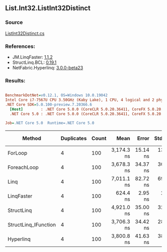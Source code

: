 ﻿## List.Int32.ListInt32Distinct

### Source
[ListInt32Distinct.cs](../LinqBenchmarks/List/Int32/ListInt32Distinct.cs)

### References:
- JM.LinqFaster: [1.1.2](https://www.nuget.org/packages/JM.LinqFaster/1.1.2)
- StructLinq.BCL: [0.19.1](https://www.nuget.org/packages/StructLinq.BCL/0.19.1)
- NetFabric.Hyperlinq: [3.0.0-beta23](https://www.nuget.org/packages/NetFabric.Hyperlinq/3.0.0-beta23)

### Results:
``` ini

BenchmarkDotNet=v0.12.1, OS=Windows 10.0.19042
Intel Core i7-7567U CPU 3.50GHz (Kaby Lake), 1 CPU, 4 logical and 2 physical cores
.NET Core SDK=5.0.100-preview.7.20366.6
  [Host]        : .NET Core 5.0.0 (CoreCLR 5.0.20.36411, CoreFX 5.0.20.36411), X64 RyuJIT
  .NET Core 5.0 : .NET Core 5.0.0 (CoreCLR 5.0.20.36411, CoreFX 5.0.20.36411), X64 RyuJIT

Job=.NET Core 5.0  Runtime=.NET Core 5.0  

```
|               Method | Duplicates | Count |       Mean |    Error |   StdDev | Ratio | RatioSD |  Gen 0 | Gen 1 | Gen 2 | Allocated |
|--------------------- |----------- |------ |-----------:|---------:|---------:|------:|--------:|-------:|------:|------:|----------:|
|              ForLoop |          4 |   100 | 3,174.3 ns | 15.14 ns | 13.43 ns |  1.00 |    0.00 | 2.8687 |     - |     - |    6008 B |
|          ForeachLoop |          4 |   100 | 3,678.3 ns | 34.37 ns | 30.47 ns |  1.16 |    0.01 | 2.8687 |     - |     - |    6008 B |
|                 Linq |          4 |   100 | 7,011.1 ns | 82.72 ns | 69.08 ns |  2.21 |    0.02 | 2.0599 |     - |     - |    4320 B |
|           LinqFaster |          4 |   100 |   624.4 ns |  2.95 ns |  2.61 ns |  0.20 |    0.00 |      - |     - |     - |         - |
|           StructLinq |          4 |   100 | 4,921.0 ns | 35.00 ns | 32.74 ns |  1.55 |    0.01 |      - |     - |     - |         - |
| StructLinq_IFunction |          4 |   100 | 3,706.3 ns | 34.42 ns | 28.74 ns |  1.17 |    0.01 |      - |     - |     - |         - |
|            Hyperlinq |          4 |   100 | 3,800.8 ns | 41.63 ns | 38.94 ns |  1.20 |    0.01 |      - |     - |     - |         - |
